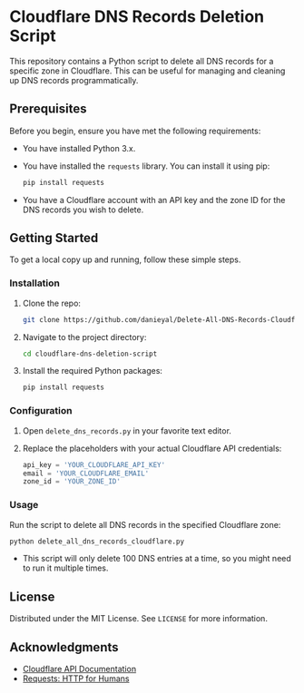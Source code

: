 
# Cloudflare DNS Records Deletion Script

This repository contains a Python script to delete all DNS records for a specific zone in Cloudflare. This can be useful for managing and cleaning up DNS records programmatically.

## Prerequisites

Before you begin, ensure you have met the following requirements:

- You have installed Python 3.x.
- You have installed the `requests` library. You can install it using pip:
  
  ```sh
  pip install requests
  ```
- You have a Cloudflare account with an API key and the zone ID for the DNS records you wish to delete.

## Getting Started

To get a local copy up and running, follow these simple steps.

### Installation

1. Clone the repo:
   ```sh
   git clone https://github.com/danieyal/Delete-All-DNS-Records-Cloudflare.git
   ```

2. Navigate to the project directory:
   ```sh
   cd cloudflare-dns-deletion-script
   ```

3. Install the required Python packages:
   ```sh
   pip install requests
   ```

### Configuration

1. Open `delete_dns_records.py` in your favorite text editor.

2. Replace the placeholders with your actual Cloudflare API credentials:
   ```python
   api_key = 'YOUR_CLOUDFLARE_API_KEY'
   email = 'YOUR_CLOUDFLARE_EMAIL'
   zone_id = 'YOUR_ZONE_ID'
   ```

### Usage

Run the script to delete all DNS records in the specified Cloudflare zone:
```sh
python delete_all_dns_records_cloudflare.py
```

- This script will only delete 100 DNS entries at a time, so you might need to run it multiple times.

## License

Distributed under the MIT License. See `LICENSE` for more information.

## Acknowledgments

- [Cloudflare API Documentation](https://developers.cloudflare.com/dns/zone-setups/troubleshooting/delete-all-records/)
- [Requests: HTTP for Humans](https://requests.readthedocs.io/en/master/)
